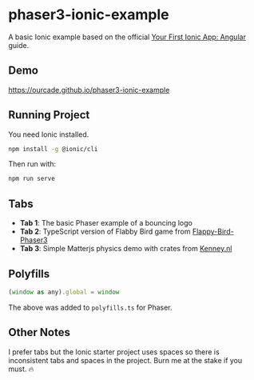 # phaser3-ionic-example

A basic Ionic example based on the official [Your First Ionic App: Angular](https://ionicframework.com/docs/angular/your-first-app) guide.

## Demo

https://ourcade.github.io/phaser3-ionic-example

## Running Project

You need Ionic installed.

```bash
npm install -g @ionic/cli
```

Then run with:

```bash
npm run serve
```

## Tabs

- **Tab 1**: The basic Phaser example of a bouncing logo
- **Tab 2**: TypeScript version of Flabby Bird game from [Flappy-Bird-Phaser3](https://github.com/geongeorge/Flappy-Bird-Phaser3/)
- **Tab 3**: Simple Matterjs physics demo with crates from [Kenney.nl](http://kenney.nl)

## Polyfills

```js
(window as any).global = window
```

The above was added to `polyfills.ts` for Phaser.

## Other Notes

I prefer tabs but the Ionic starter project uses spaces so there is inconsistent tabs and spaces in the project. Burn me at the stake if you must. 🔥
